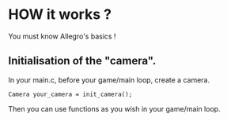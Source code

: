 # HOW it works ?

You must know Allegro's basics ! 

## Initialisation of the "camera". 
In your main.c, before your game/main loop, create a camera.
```
Camera your_camera = init_camera();
```
Then you can use functions as you wish in your game/main loop.
